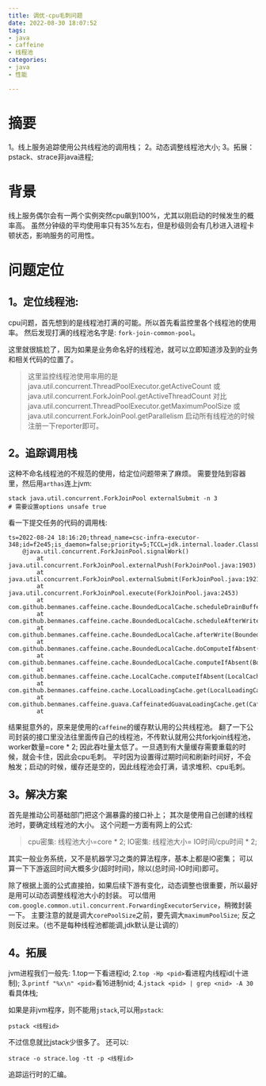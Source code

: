 ```yaml
---
title: 调优-cpu毛刺问题
date: 2022-08-30 18:07:52
tags: 
- java
- caffeine
- 线程池
categories:
- java
- 性能

---
```


# 摘要
1。线上服务追踪使用公共线程池的调用栈；
2。动态调整线程池大小;
3。拓展：pstack、strace非java进程;


# 背景
线上服务偶尔会有一两个实例突然cpu飙到100%，尤其以刚启动的时候发生的概率高。
虽然分钟级的平均使用率只有35%左右，但是秒级则会有几秒进入进程卡顿状态，影响服务的可用性。

# 问题定位
## 1。定位线程池:
cpu问题，首先想到的是线程池打满的可能。所以首先看监控里各个线程池的使用率。
然后发现打满的线程池名字是: `fork-join-common-pool`。

这里就很尴尬了，因为如果是业务命名好的线程池，就可以立即知道涉及到的业务和相关代码的位置了。

> 这里监控线程池使用率用的是java.util.concurrent.ThreadPoolExecutor.getActiveCount
> 或java.util.concurrent.ForkJoinPool.getActiveThreadCount
> 对比java.util.concurrent.ThreadPoolExecutor.getMaximumPoolSize
> 或java.util.concurrent.ForkJoinPool.getParallelism
> 启动所有线程池的时候注册一下reporter即可。

## 2。追踪调用栈
这种不命名线程池的不规范的使用，给定位问题带来了麻烦。
需要登陆到容器里，然后用`arthas`连上jvm:
```shell script
stack java.util.concurrent.ForkJoinPool externalSubmit -n 3
# 需要设置options unsafe true
```

看一下提交任务的代码的调用栈:
```
ts=2022-08-24 18:16:20;thread_name=csc-infra-executor-348;id=f2e45;is_daemon=false;priority=5;TCCL=jdk.internal.loader.ClassLoaders$AppClassLoader@531d72ca
    @java.util.concurrent.ForkJoinPool.signalWork()
        at java.util.concurrent.ForkJoinPool.externalPush(ForkJoinPool.java:1903)
        at java.util.concurrent.ForkJoinPool.externalSubmit(ForkJoinPool.java:1921)
        at java.util.concurrent.ForkJoinPool.execute(ForkJoinPool.java:2453)
        at com.github.benmanes.caffeine.cache.BoundedLocalCache.scheduleDrainBuffers(BoundedLocalCache.java:1427)
        at com.github.benmanes.caffeine.cache.BoundedLocalCache.scheduleAfterWrite(BoundedLocalCache.java:1394)
        at com.github.benmanes.caffeine.cache.BoundedLocalCache.afterWrite(BoundedLocalCache.java:1364)
        at com.github.benmanes.caffeine.cache.BoundedLocalCache.doComputeIfAbsent(BoundedLocalCache.java:2470)
        at com.github.benmanes.caffeine.cache.BoundedLocalCache.computeIfAbsent(BoundedLocalCache.java:2386)
        at com.github.benmanes.caffeine.cache.LocalCache.computeIfAbsent(LocalCache.java:108)
        at com.github.benmanes.caffeine.cache.LocalLoadingCache.get(LocalLoadingCache.java:54)
        at com.github.benmanes.caffeine.guava.CaffeinatedGuavaLoadingCache.get(CaffeinatedGuavaLoadingCache.java:59)
        at 
```
结果挺意外的，原来是使用的`caffeine`的缓存默认用的公共线程池。
翻了一下公司封装的接口里没法往里面传自己的线程池，不传默认就用公共forkjoin线程池，worker数量=core * 2;
因此吞吐量太低了。一旦遇到有大量缓存需要重载的时候，就会卡住，因此会cpu毛刺。
平时因为设置得过期时间和刷新时间好，不会触发；启动的时候，缓存还是空的，因此线程池会打满，请求堆积、cpu毛刺。


## 3。解决方案
首先是推动公司基础部门把这个漏暴露的接口补上；
其次是使用自己创建的线程池时，要确定线程池的大小。
这个问题一方面有网上的公式:

> cpu密集: 线程池大小=core * 2;
> IO密集: 线程池大小= IO时间/cpu时间 * 2;

其实一般业务系统，又不是机器学习之类的算法程序，基本上都是IO密集；
可以算一下下游返回时间大概多少(超时时间)，除以(总时间-IO时间)即可。

除了根据上面的公式直接拍，如果后续下游有变化，动态调整也很重要，所以最好是用可以动态调整线程池大小的封装。
可以借用`com.google.common.util.concurrent.ForwardingExecutorService`，稍微封装一下。
主要注意的就是调大`corePoolSize`之前，要先调大`maximumPoolSize`; 
反之则反过来。（也不是每种线程池都能调,jdk默认是让调的）


## 4。拓展
jvm进程我们一般先:
1.top一下看进程id;
2.`top -Hp <pid>`看进程内线程id(十进制);
3.`printf "%x\n" <pid>`看16进制nid;
4.`jstack <pid> | grep <nid> -A 30`看具体栈;

如果是非jvm程序，则不能用`jstack`,可以用`pstack`:
```shell script
pstack <线程id>
``` 
不过信息就比jstack少很多了。
还可以:
```shell script
strace -o strace.log -tt -p <线程id>
```
追踪运行时的汇编。







